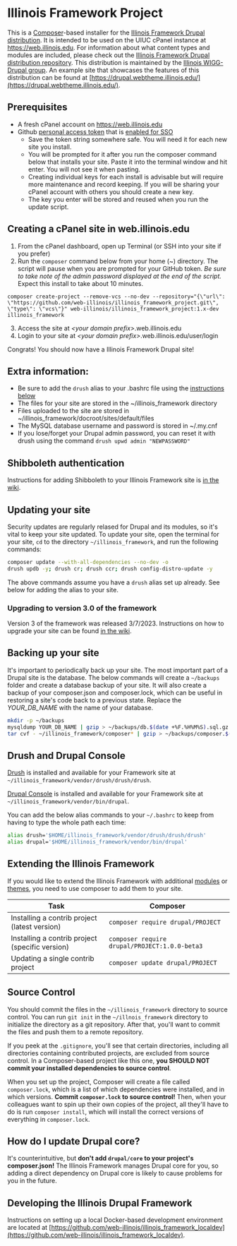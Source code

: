 # Illinois Framework Project

This is a [Composer](https://getcomposer.org/)-based installer for the [Illinois Framework Drupal distribution](https://github.com/web-illinois/illinois_framework_profile). It is intended to be used on the UIUC cPanel instance at https://web.illinois.edu. For information about what content types and modules are included, please check out the [Illinois Framework Drupal distribution repository](https://github.com/web-illinois/illinois_framework_profile). This distribution is maintained by the [Illinois WIGG-Drupal group](https://webtheme.illinois.edu/about/drupal/). An example site that showcases the features of this distribution can be found at [https://drupal.webtheme.illinois.edu/](https://drupal.webtheme.illinois.edu/).

## Prerequisites

* A fresh cPanel account on https://web.illinois.edu
* Github [personal access token](https://docs.github.com/en/github/authenticating-to-github/keeping-your-account-and-data-secure/creating-a-personal-access-token) that is [enabled for SSO](https://docs.github.com/en/github/authenticating-to-github/authenticating-with-saml-single-sign-on/authorizing-a-personal-access-token-for-use-with-saml-single-sign-on)
  * Save the token string somewhere safe.  You will need it for each new site you install.
  * You will be prompted for it after you run the composer command below that installs your site.  Paste it into the terminal window and hit enter.  You will not see it when pasting.
  * Creating individual keys for each install is advisable but will require more maintenance and record keeping.  If you will be sharing your cPanel account with others you should create a new key.
  * The key you enter will be stored and reused when you run the update script.

## Creating a cPanel site in web.illinois.edu

1. From the cPanel dashboard, open up Terminal (or SSH into your site if you prefer)
2. Run the `composer` command below from your home (~) directory.  The script will pause when you are prompted for your GitHub token.  _Be sure to take note of the admin password displayed at the end of the script._  Expect this install to take about 10 minutes.

```
composer create-project --remove-vcs --no-dev --repository="{\"url\": \"https://github.com/web-illinois/illinois_framework_project.git\", \"type\": \"vcs\"}" web-illinois/illinois_framework_project:1.x-dev illinois_framework
```

3. Access the site at _\<your domain prefix\>_.web.illinois.edu
4. Login to your site at _\<your domain prefix\>_.web.illinois.edu/user/login

Congrats! You should now have a Illinois Framework Drupal site!

## Extra information:

* Be sure to add the `drush` alias to your .bashrc file using the [instructions below](#drush-and-drupal-console)
* The files for your site are stored in the ~/illinois_framework directory
* Files uploaded to the site are stored in ~/illinois_framework/docroot/sites/default/files
* The MySQL database username and password is stored in ~/.my.cnf
* If you lose/forget your Drupal admin password, you can reset it with drush using the command `drush upwd admin "NEWPASSWORD"`

## Shibboleth authentication
Instructions for adding Shibboleth to your Illinois Framework site is [in the wiki](https://github.com/web-illinois/illinois_framework_project/wiki/Setting-up-Shibboleth-authentication-within-your-Illinois-Framework-Drupal-site).

## Updating your site

Security updates are regularly relased for Drupal and its modules, so it's vital to keep your site updated. To update your site, open the terminal for your site, `cd` to the directory `~/illinois_framework`, and run the following commands:

```bash
composer update --with-all-dependencies --no-dev -o
drush updb -y; drush cr; drush ccr; drush config-distro-update -y
```

The above commands assume you have a `drush` alias set up already. See below for adding the alias to your site.

### Upgrading to version 3.0 of the framework

Version 3 of the framework was released 3/7/2023. Instructions on how to upgrade your site can be found [in the wiki](https://github.com/web-illinois/illinois_framework_project/wiki/Upgrading-your-site-to-version-3.0-from-2.4).



## Backing up your site

It's important to periodically back up your site. The most important part of a Drupal site is the database. The below commands will create a `~/backups` folder and create a database backup of your site. It will also create a backup of your composer.json and composer.lock, which can be useful in restoring a site's code back to a previous state. Replace the *YOUR_DB_NAME* with the name of your database.

```bash
mkdir -p ~/backups
mysqldump YOUR_DB_NAME | gzip > ~/backups/db.$(date +%F.%H%M%S).sql.gz
tar cvf - ~/illinois_framework/composer* | gzip > ~/backups/composer.$(date +%F.%H%M%S).tar.gz
```

## Drush and Drupal Console

[Drush](https://www.drush.org/) is installed and available for your Framework site at `~/illinois_framework/vendor/drush/drush/drush`.

[Drupal Console](https://drupalconsole.com/docs/en/about/what-is-the-drupal-console) is installed and available for your Framework site at `~/illinois_framework/vendor/bin/drupal`.

You can add the below alias commands to your `~/.bashrc` to keep from having to type the whole path each time:

```bash
alias drush='$HOME/illinois_framework/vendor/drush/drush/drush'
alias drupal='$HOME/illinois_framework/vendor/bin/drupal'
```

## Extending the Illinois Framework

If you would like to extend the Illinois Framework with additional [modules](https://www.drupal.org/project/project_module) or [themes](https://www.drupal.org/project/project_theme), you need to use composer to add them to your site.  

| Task                                            | Composer                                          |
|-------------------------------------------------|---------------------------------------------------|
| Installing a contrib project (latest version)   | ```composer require drupal/PROJECT```             |
| Installing a contrib project (specific version) | ```composer require drupal/PROJECT:1.0.0-beta3``` |
| Updating a single contrib project               | ```composer update drupal/PROJECT```              |

## Source Control
You should commit the files in the `~/illinois_framework` directory to source control. You can run `git init` in the `~/illnois_framework` directory to initialize the directory as a git repository. After that, you'll want to commit the files and push them to a remote repository.

If you peek at the ```.gitignore```, you'll see that certain directories, including all directories containing contributed projects, are excluded from source control. In a Composer-based project like this one, **you SHOULD NOT commit your installed dependencies to source control**.

When you set up the project, Composer will create a file called ```composer.lock```, which is a list of which dependencies were installed, and in which versions. **Commit ```composer.lock``` to source control!** Then, when your colleagues want to spin up their own copies of the project, all they'll have to do is run ```composer install```, which will install the correct versions of everything in ```composer.lock```.

## How do I update Drupal core?
It's counterintuitive, but **don't add `drupal/core` to your project's composer.json!** The Illinois Framework manages Drupal core for you, so adding a direct dependency on Drupal core is likely to cause problems for you in the future.

## Developing the Illinois Drupal Framework
Instructions on setting up a local Docker-based development environment are located at [https://github.com/web-illinois/illinois_framework_localdev](https://github.com/web-illinois/illinois_framework_localdev).
